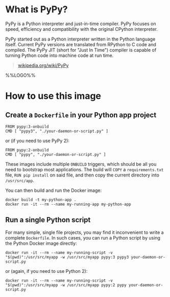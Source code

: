 # What is PyPy?

PyPy is a Python interpreter and just-in-time compiler. PyPy focuses on speed,
efficiency and compatibility with the original CPython interpreter.

PyPy started out as a Python interpreter written in the Python language itself.
Current PyPy versions are translated from RPython to C code and compiled. The
PyPy JIT (short for "Just In Time") compiler is capable of turning Python code
into machine code at run time.

> [wikipedia.org/wiki/PyPy](https://en.wikipedia.org/wiki/PyPy)

%%LOGO%%

# How to use this image

## Create a `Dockerfile` in your Python app project

    FROM pypy:3-onbuild
    CMD [ "pypy3", "./your-daemon-or-script.py" ]

or (if you need to use PyPy 2):

    FROM pypy:2-onbuild
    CMD [ "pypy", "./your-daemon-or-script.py" ]

These images include multiple `ONBUILD` triggers, which should be all you need
to bootstrap most applications. The build will `COPY` a `requirements.txt` file,
`RUN pip install` on said file, and then copy the current directory into
`/usr/src/app`.

You can then build and run the Docker image:

    docker build -t my-python-app .
    docker run -it --rm --name my-running-app my-python-app

## Run a single Python script

For many simple, single file projects, you may find it inconvenient to write a
complete `Dockerfile`. In such cases, you can run a Python script by using the
Python Docker image directly:

    docker run -it --rm --name my-running-script -v "$(pwd)":/usr/src/myapp -w /usr/src/myapp pypy:3 pypy3 your-daemon-or-script.py

or (again, if you need to use Python 2):

    docker run -it --rm --name my-running-script -v "$(pwd)":/usr/src/myapp -w /usr/src/myapp pypy:2 pypy your-daemon-or-script.py
